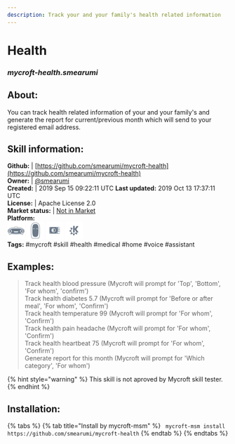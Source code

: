 ```yaml
---    
description: Track your and your family's health related information  
---    
```

# Health  
### _mycroft-health.smearumi_  
## About:  
You can track health related information of your and your family's and generate the report for current/previous month which will send to your registered email address.

## Skill information:  
**Github:** | [https://github.com/smearumi/mycroft-health](https://github.com/smearumi/mycroft-health)  
**Owner:** | [@smearumi](https://github.com/smearumi)  
**Created:** | 2019 Sep 15 09:22:11 UTC  **Last updated:** 2019 Oct 13 17:37:11 UTC  
**License:** | Apache License 2.0  
**Market status:** | [Not in Market](https://market.mycroft.ai/skill/)  
**Platform:**  
 ![](../.gitbook/assets/mark-1-icon.png)  ![](../.gitbook/assets/mark-2-icon.png)  ![](../.gitbook/assets/picroft-icon.png)  ![](../.gitbook/assets/kde.png)   
**Tags:** \#mycroft \#skill \#health \#medical \#home \#voice \#assistant   
## Examples:  
> Track health blood pressure  (Mycroft will prompt for 'Top', 'Bottom', 'For whom', 'confirm')  
> Track health diabetes 5.7  (Mycroft will prompt for 'Before or after meal', 'For whom', 'Confirm')  
> Track health temperature 99 (Mycroft will prompt for 'For whom', 'Confirm')  
> Track health pain headache (Mycroft will prompt for 'For whom', 'Confirm')  
> Track health heartbeat 75 (Mycroft will prompt for 'For whom', 'Confirm')  
> Generate report for this month (Mycroft will prompt for 'Which category', 'For whom')  
  
{% hint style="warning" %}
This skill is not aproved by Mycroft skill tester.
{% endhint %}
    
## Installation:  
{% tabs %}
{% tab title="Install by mycroft-msm" %}
``` mycroft-msm install https://github.com/smearumi/mycroft-health```
{% endtab %}
  {% endtabs %}
  
